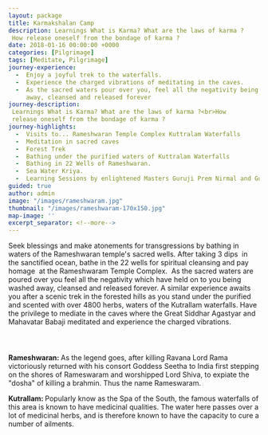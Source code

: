 ```yaml
---
layout: package
title: Karmakshalan Camp
description: Learnings What is Karma? What are the laws of karma ?
 How release oneself from the bondage of karma ? 
date: 2018-01-16 00:00:00 +0000
categories: [Pilgrimage]
tags: [Meditate, Pilgrimage]
journey-experience:
  -  Enjoy a joyful trek to the waterfalls.
  -  Experience the charged vibrations of meditating in the caves.
  -  As the sacred waters pour over you, feel all the negativity being washed
     away, cleansed and released forever
journey-description: 
 Learnings What is Karma? What are the laws of karma ?<br>How
 release oneself from the bondage of karma ?
journey-highlights:
  -  Visits to... Rameshwaran Temple Complex Kuttralam Waterfalls
  -  Meditation in sacred caves
  -  Forest Trek
  -  Bathing under the purified waters of Kuttralam Waterfalls
  -  Bathing in 22 Wells of Rameshwaran.
  -  Sea Water Kriya.
  -  Learning Sessions by enlightened Masters Guruji Prem Nirmal and Guruma Bhartiji
guided: true
author: admin
image: "/images/rameshwaram.jpg"
thumbnail: "/images/rameshwaram-170x150.jpg"
map-image: ''
excerpt_separator: <!--more-->
---
```

<p>Seek blessings and make atonements for transgressions by bathing in waters of the Rameshwaran <!--more-->temple's sacred wells. After taking 3 dips  in the sanctified ocean, bathe in the 22 wells for spiritual cleansing and pay homage  at the Rameshwaram Temple Complex.  As the sacred waters are poured over you feel all the negativity which have held on to you being washed away, cleansed and released forever. A similar experience awaits you after a scenic trek in the forested hills as you stand under the purified and scented with over 4800 herbs, waters of the Kutrallam waterfalls. Have the privilege to mediate in the caves where the Great Siddhar Agastyar and Mahavatar Babaji meditated and experience the charged vibrations.</p>
<h4> </h4>
<p><strong>Rameshwaran: </strong>As the legend goes, after killing Ravana Lord Rama victoriously returned with his consort Goddess Seetha to India first stepping on the shores of Rameswaram and worshipped Lord Shiva, to expiate the "dosha" of killing a brahmin. Thus the name Rameswaram.</p>
<p><strong>Kutrallam: </strong>Popularly know as the Spa of the South, the famous waterfalls of this area is known to have medicinal qualities. The water here passes over a lot of medicinal herbs, and is therefore known to have the capacity to cure a number of ailments.</p>
